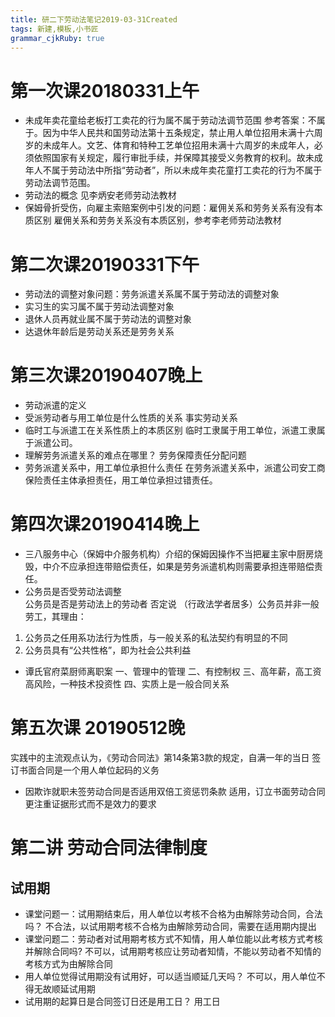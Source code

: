 ```yaml
---
title: 研二下劳动法笔记2019-03-31Created
tags: 新建,模板,小书匠
grammar_cjkRuby: true
---
```



# 第一次课20180331上午

- 未成年卖花童给老板打工卖花的行为属不属于劳动法调节范围
参考答案：不属于。因为中华人民共和国劳动法第十五条规定，禁止用人单位招用未满十六周岁的未成年人。文艺、体育和特种工艺单位招用未满十六周岁的未成年人，必须依照国家有关规定，履行审批手续，并保障其接受义务教育的权利。故未成年人不属于劳动法中所指“劳动者”，所以未成年卖花童打工卖花的行为不属于劳动法调节范围。
- 劳动法的概念
见李炳安老师劳动法教材
- 保姆骨折受伤，向雇主索赔案例中引发的问题：雇佣关系和劳务关系有没有本质区别
雇佣关系和劳务关系没有本质区别，参考李老师劳动法教材
# 第二次课20190331下午
- 劳动法的调整对象问题：劳务派遣关系属不属于劳动法的调整对象
- 实习生的实习属不属于劳动法调整对象
- 退休人员再就业属不属于劳动法的调整对象
- 达退休年龄后是劳动关系还是劳务关系
# 第三次课20190407晚上
- 劳动派遣的定义
- 受派劳动者与用工单位是什么性质的关系
事实劳动关系
- 临时工与派遣工在关系性质上的本质区别
临时工隶属于用工单位，派遣工隶属于派遣公司。
- 理解劳务派遣关系的难点在哪里？
劳务保障责任分配问题
- 劳务派遣关系中，用工单位承担什么责任
在劳务派遣关系中，派遣公司安工商保险责任主体承担责任，用工单位承担过错责任。
# 第四次课20190414晚上
- 三八服务中心（保姆中介服务机构）介绍的保姆因操作不当把雇主家中厨房烧毁，中介不应承担连带赔偿责任，如果是劳务派遣机构则需要承担连带赔偿责任。
- 公务员是否受劳动法调整         
公务员是否是劳动法上的劳动者
否定说
（行政法学者居多）公务员并非一般劳工，其理由：
1. 公务员之任用系功法行为性质，与一般关系的私法契约有明显的不同
2. 公务员具有“公共性格”，即为社会公共利益
- 谭氏官府菜厨师离职案
一、管理中的管理
二、有控制权
三、高年薪，高工资高风险，一种技术投资性
四、实质上是一般合同关系
# 第五次课 20190512晚
实践中的主流观点认为，《劳动合同法》第14条第3款的规定，自满一年的当日
签订书面合同是一个用人单位起码的义务
- 因欺诈就职未签劳动合同是否适用双倍工资惩罚条款
适用，订立书面劳动合同更注重证据形式而不是效力的要求 
# 第二讲 劳动合同法律制度
## 试用期
- 课堂问题一：试用期结束后，用人单位以考核不合格为由解除劳动合同，合法吗？
不合法，以试用期考核不合格为由解除劳动合同，需要在适用期内提出
- 课堂问题二：劳动者对试用期考核方式不知情，用人单位能以此考核方式考核并解除合同吗?
不可以，试用期考核应让劳动者知情，不能以劳动者不知情的考核方式为由解除合同
- 用人单位觉得试用期没有试用好，可以适当顺延几天吗？
不可以，用人单位不得无故顺延试用期
- 试用期的起算日是合同签订日还是用工日？
用工日
